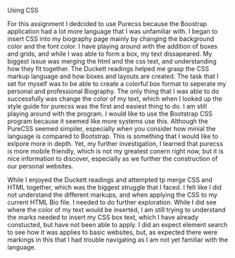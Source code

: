 Using CSS

For this assignment I dedcided to use Purecss because the Boostrap application had a lot more language that I was unfamiliar with. I began to insert CSS into my biography page mainly by changing the background color and the font color. I have playing around with the addition of boxes and grids, and while I was able to form a box, my text dissapeared. My biggest issue was merging the html and the css text, and understanding how they fit together. The Duckett readings helped me grasp the CSS markup language and how boxes and layouts are created. The task that I set for myself was to be able to create a colorful box format to seperate my personal and professional Biography. The only thing that I was able to do successfully was change the color of my text, which when I looked up the style guide for purecss was the first and easiest thing to do. I am still playing around with the program. I would like to use the Bootstrap CSS program because it seemed like more systems use this. Although the PureCSS seemed simpiler, especially when you consider how minial the language is compared to Bootstrap. This is something that I would like to exlpore more in depth. Yet, my further investigation, I learned that purecss is more mobile friendly, which is not my greatest conern right now, but it is nice information to discover, especially as we further the construction of our personal websites.

While I enjoyed the Duckett readings and attempted tp merge CSS and HTML together, which was the biggest struggle that I faced. I felt like I did not understand the different markups, and when applying the CSS to my current HTML Bio file. I needed to do further exploration. While I did see where the color of my text would be inserted, I am still trying to understand the marks needed to insert my CSS box text, which I have already constucted, but have not been able to apply. I did an expect element search to see how it was applies to basic websites, but, as expected there were markings in this that I had trouble navigating as I am not yet familiar with the language.
